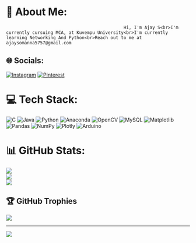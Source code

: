 # 💫 About Me:
                                                 Hi, I'm Ajay S<br>I'm currently cursuing MCA, at Kuvempu University<br>I'm currently learning Networking And Python<br>Reach out to me at ajaysomanna5757@gmail.com


## 🌐 Socials:
[![Instagram](https://img.shields.io/badge/Instagram-%23E4405F.svg?logo=Instagram&logoColor=white)](https://instagram.com/mr_________a_j_a_y) [![Pinterest](https://img.shields.io/badge/Pinterest-%23E60023.svg?logo=Pinterest&logoColor=white)](https://pinterest.com/ajaysomanna5757) 

# 💻 Tech Stack:
![C](https://img.shields.io/badge/c-%2300599C.svg?style=flat&logo=c&logoColor=white) ![Java](https://img.shields.io/badge/java-%23ED8B00.svg?style=flat&logo=openjdk&logoColor=white) ![Python](https://img.shields.io/badge/python-3670A0?style=flat&logo=python&logoColor=ffdd54) ![Anaconda](https://img.shields.io/badge/Anaconda-%2344A833.svg?style=flat&logo=anaconda&logoColor=white) ![OpenCV](https://img.shields.io/badge/opencv-%23white.svg?style=flat&logo=opencv&logoColor=white) ![MySQL](https://img.shields.io/badge/mysql-%2300000f.svg?style=flat&logo=mysql&logoColor=white) ![Matplotlib](https://img.shields.io/badge/Matplotlib-%23ffffff.svg?style=flat&logo=Matplotlib&logoColor=black) ![Pandas](https://img.shields.io/badge/pandas-%23150458.svg?style=flat&logo=pandas&logoColor=white) ![NumPy](https://img.shields.io/badge/numpy-%23013243.svg?style=flat&logo=numpy&logoColor=white) ![Plotly](https://img.shields.io/badge/Plotly-%233F4F75.svg?style=flat&logo=plotly&logoColor=white) ![Arduino](https://img.shields.io/badge/-Arduino-00979D?style=flat&logo=Arduino&logoColor=white)
# 📊 GitHub Stats:
![](https://github-readme-stats.vercel.app/api?username=Ajay9148&theme=flag-india&hide_border=false&include_all_commits=false&count_private=false)<br/>
![](https://github-readme-streak-stats.herokuapp.com/?user=Ajay9148&theme=flag-india&hide_border=false)<br/>
![](https://github-readme-stats.vercel.app/api/top-langs/?username=Ajay9148&theme=flag-india&hide_border=false&include_all_commits=false&count_private=false&layout=compact)

## 🏆 GitHub Trophies
![](https://github-profile-trophy.vercel.app/?username=Ajay9148&theme=nord&no-frame=false&no-bg=true&margin-w=4)

---
[![](https://visitcount.itsvg.in/api?id=Ajay9148&icon=2&color=0)](https://visitcount.itsvg.in)

<!-- Proudly created with GPRM ( https://gprm.itsvg.in ) -->
